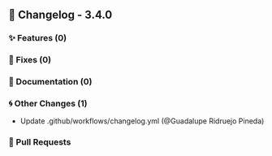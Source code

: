 ## 🚀 Changelog - 3.4.0

### ✨ Features (0)

### 🐛 Fixes (0)

### 📖 Documentation (0)

### 🌀 Other Changes (1)
- Update .github/workflows/changelog.yml (@Guadalupe Ridruejo Pineda)
### 🔗 Pull Requests

